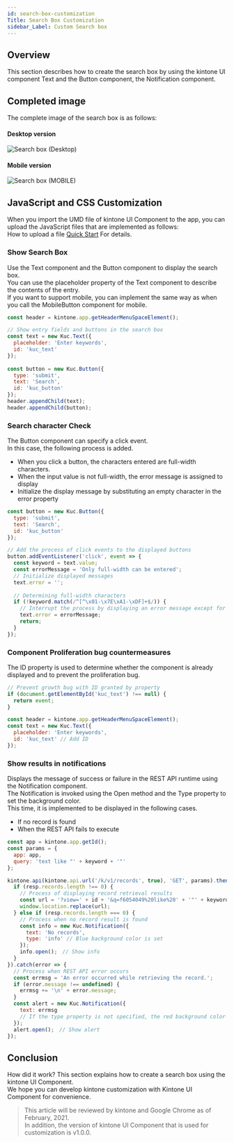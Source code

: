 ```yaml
---
id: search-box-customization
Title: Search Box Customization
sidebar_Label: Custom Search box
---
```


## Overview
This section describes how to create the search box by using the kintone UI component Text and the Button component, the Notification component.

## Completed image
The complete image of the search box is as follows:

#### Desktop version
![Search box (Desktop)](assets/desktop_search_box.png) 

#### Mobile version
![Search box (MOBILE)](assets/mobile_search_box.png) 

## JavaScript and CSS Customization

When you import the UMD file of kintone UI Component to the app, you can upload the JavaScript files that are implemented as follows:  
How to upload a file [Quick Start](../getting-started/quick-start.md)  For details.

### Show Search Box

Use the Text component and the Button component to display the search box.  
You can use the placeholder property of the Text component to describe the contents of the entry.  
If you want to support mobile, you can implement the same way as when you call the MobileButton component for mobile.  

```javascript
const header = kintone.app.getHeaderMenuSpaceElement();

// Show entry fields and buttons in the search box
const text = new Kuc.Text({
  placeholder: 'Enter keywords',
  id: 'kuc_text'
});
  
const button = new Kuc.Button({
  type: 'submit',
  text: 'Search',
  id: 'kuc_button'
});
header.appendChild(text);
header.appendChild(button);    
```

### Search character Check

The Button component can specify a click event.  
In this case, the following process is added.

- When you click a button, the characters entered are full-width characters.
- When the input value is not full-width, the error message is assigned to display
- Initialize the display message by substituting an empty character in the error property

```javascript
const button = new Kuc.Button({
  type: 'submit',
  text: 'Search',
  id: 'kuc_button'
});

// Add the process of click events to the displayed buttons
button.addEventListener('click', event => {      
  const keyword = text.value;
  const errorMessage = 'Only full-width can be entered';
  // Initialize displayed messages
  text.error = ''; 
  
  // Determining full-width characters
  if (!keyword.match(/^[^\x01-\x7E\xA1-\xDF]+$/)) {
    // Interrupt the process by displaying an error message except for EM
    text.error = errorMessage;
    return;
  }
});
```

### Component Proliferation bug countermeasures

The ID property is used to determine whether the component is already displayed and to prevent the proliferation bug.

```javascript
// Prevent growth bug with ID granted by property
if (document.getElementById('kuc_text') !== null) {
  return event;
}

const header = kintone.app.getHeaderMenuSpaceElement();
const text = new Kuc.Text({
  placeholder: 'Enter keywords',
  id: 'kuc_text' // Add ID
});
```

### Show results in notifications

Displays the message of success or failure in the REST API runtime using the Notification component.  
The Notification is invoked using the Open method and the Type property to set the background color.  
This time, it is implemented to be displayed in the following cases.  

- If no record is found
- When the REST API fails to execute

```javascript
const app = kintone.app.getId();
const params = {
  app: app,
  query: 'text like "' + keyword + '"'
};

kintone.api(kintone.api.url('/k/v1/records', true), 'GET', params).then(resp => {
  if (resp.records.length !== 0) {
    // Process of displaying record retrieval results
    const url = '?view=' + id + '&q=f6054049%20like%20' + '"' + keyword + '"';
    window.location.replace(url);
  } else if (resp.records.length === 0) {
    // Process when no record result is found
    const info = new Kuc.Notification({
      text: 'No records',
      type: 'info' // Blue background color is set
    });
    info.open();　// Show info
  }
}).catch(error => {
  // Process when REST API error occurs
  const errmsg = 'An error occurred while retrieving the record.';
  if (error.message !== undefined) {
    errmsg += '\n' + error.message;
  }
  const alert = new Kuc.Notification({
    text: errmsg
    // If the type property is not specified, the red background color is set
  });
  alert.open();　// Show alert
});
```

## Conclusion

How did it work? This section explains how to create a search box using the kintone UI Component.  
We hope you can develop kintone customization with Kintone UI Component for convenience.

> This article will be reviewed by kintone and Google Chrome as of February, 2021.  
> In addition, the version of kintone UI Component that is used for customization is v1.0.0.
